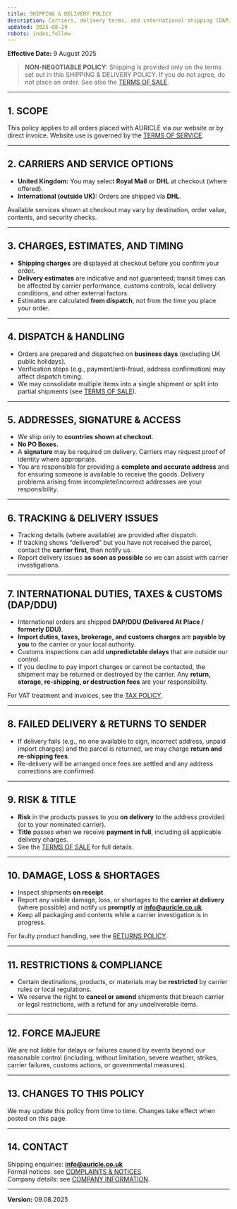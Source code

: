```yaml
---
title: SHIPPING & DELIVERY POLICY
description: Carriers, delivery terms, and international shipping (DAP/DDU) for AURICLE orders.
updated: 2025-08-29
robots: index,follow
---
```


<div className="information-page">

**Effective Date:** 9 August 2025

> **NON-NEGOTIABLE POLICY:** Shipping is provided only on the terms set out in this SHIPPING & DELIVERY POLICY. If you do not agree, do not place an order. See also the [TERMS OF SALE](/terms-of-sale).

---

## 1. SCOPE

This policy applies to all orders placed with AURICLE via our website or by direct invoice. Website use is governed by the [TERMS OF SERVICE](/terms-of-service).

---

## 2. CARRIERS AND SERVICE OPTIONS

- **United Kingdom:** You may select **Royal Mail** or **DHL** at checkout (where offered).  
- **International (outside UK):** Orders are shipped via **DHL**.

Available services shown at checkout may vary by destination, order value, contents, and security checks.

---

## 3. CHARGES, ESTIMATES, AND TIMING

- **Shipping charges** are displayed at checkout before you confirm your order.  
- **Delivery estimates** are indicative and not guaranteed; transit times can be affected by carrier performance, customs controls, local delivery conditions, and other external factors.  
- Estimates are calculated **from dispatch**, not from the time you place your order.

---

## 4. DISPATCH & HANDLING

- Orders are prepared and dispatched on **business days** (excluding UK public holidays).  
- Verification steps (e.g., payment/anti-fraud, address confirmation) may affect dispatch timing.  
- We may consolidate multiple items into a single shipment or split into partial shipments (see [TERMS OF SALE](/terms-of-sale)).

---

## 5. ADDRESSES, SIGNATURE & ACCESS

- We ship only to **countries shown at checkout**.  
- **No PO Boxes.**  
- A **signature** may be required on delivery. Carriers may request proof of identity where appropriate.  
- You are responsible for providing a **complete and accurate address** and for ensuring someone is available to receive the goods. Delivery problems arising from incomplete/incorrect addresses are your responsibility.

---

## 6. TRACKING & DELIVERY ISSUES

- Tracking details (where available) are provided after dispatch.  
- If tracking shows “delivered” but you have not received the parcel, contact the **carrier first**, then notify us.  
- Report delivery issues **as soon as possible** so we can assist with carrier investigations.

---

## 7. INTERNATIONAL DUTIES, TAXES & CUSTOMS (DAP/DDU)

- International orders are shipped **DAP/DDU (Delivered At Place / formerly DDU)**.  
- **Import duties, taxes, brokerage, and customs charges** are **payable by you** to the carrier or your local authority.  
- Customs inspections can add **unpredictable delays** that are outside our control.  
- If you decline to pay import charges or cannot be contacted, the shipment may be returned or destroyed by the carrier. Any **return, storage, re-shipping, or destruction fees** are your responsibility.

For VAT treatment and invoices, see the [TAX POLICY](/tax-policy).

---

## 8. FAILED DELIVERY & RETURNS TO SENDER

- If delivery fails (e.g., no one available to sign, incorrect address, unpaid import charges) and the parcel is returned, we may charge **return and re-shipping fees**.  
- Re-delivery will be arranged once fees are settled and any address corrections are confirmed.

---

## 9. RISK & TITLE

- **Risk** in the products passes to you **on delivery** to the address provided (or to your nominated carrier).  
- **Title** passes when we receive **payment in full**, including all applicable delivery charges.  
- See the [TERMS OF SALE](/terms-of-sale) for full details.

---

## 10. DAMAGE, LOSS & SHORTAGES

- Inspect shipments **on receipt**.  
- Report any visible damage, loss, or shortages to the **carrier at delivery** (where possible) and notify us **promptly** at **info@auricle.co.uk**.  
- Keep all packaging and contents while a carrier investigation is in progress.

For faulty product handling, see the [RETURNS POLICY](/returns-policy).

---

## 11. RESTRICTIONS & COMPLIANCE

- Certain destinations, products, or materials may be **restricted** by carrier rules or local regulations.  
- We reserve the right to **cancel or amend** shipments that breach carrier or legal restrictions, with a refund for any undeliverable items.

---

## 12. FORCE MAJEURE

We are not liable for delays or failures caused by events beyond our reasonable control (including, without limitation, severe weather, strikes, carrier failures, customs actions, or governmental measures).

---

## 13. CHANGES TO THIS POLICY

We may update this policy from time to time. Changes take effect when posted on this page.

---

## 14. CONTACT

Shipping enquiries: **info@auricle.co.uk**  
Formal notices: see [COMPLAINTS & NOTICES](/complaints-and-notices).  
Company details: see [COMPANY INFORMATION](/company-information).

---

**Version:** 09.08.2025
</div>
